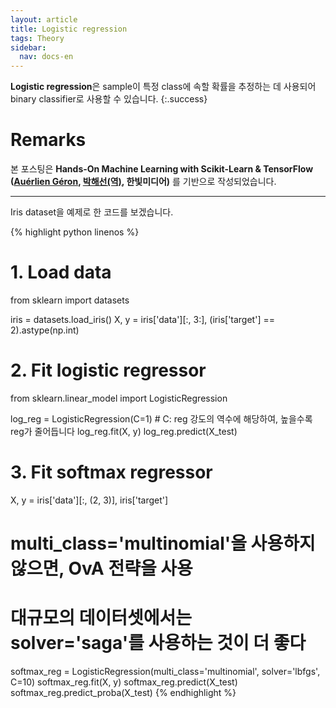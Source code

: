 ```yaml
---
layout: article
title: Logistic regression
tags: Theory
sidebar:
  nav: docs-en
---
```


**Logistic regression**은 sample이 특정 class에 속할 확률을 추정하는 데 사용되어 binary classifier로 사용할 수 있습니다.
{:.success}

<!-- more -->

# Remarks
본 포스팅은 **Hands-On Machine Learning with Scikit-Learn & TensorFlow ([Auérlien Géron](https://github.com/ageron/handson-ml), [박해선(역)](https://github.com/rickiepark/handson-ml), 한빛미디어)** 를 기반으로 작성되었습니다.

---

Iris dataset을 예제로 한 코드를 보겠습니다. <br>

{% highlight python linenos %}

# 1. Load data
from sklearn import datasets

iris = datasets.load_iris()
X, y = iris['data'][:, 3:], (iris['target'] == 2).astype(np.int)


# 2. Fit logistic regressor
from sklearn.linear_model import LogisticRegression

log_reg = LogisticRegression(C=1)  # C: reg 강도의 역수에 해당하여, 높을수록 reg가 줄어듭니다
log_reg.fit(X, y)
log_reg.predict(X_test)


# 3. Fit softmax regressor
X, y = iris['data'][:, (2, 3)], iris['target']

# multi_class='multinomial'을 사용하지 않으면, OvA 전략을 사용
# 대규모의 데이터셋에서는 solver='saga'를 사용하는 것이 더 좋다
softmax_reg = LogisticRegression(multi_class='multinomial', solver='lbfgs', C=10)
softmax_reg.fit(X, y)
softmax_reg.predict(X_test)
softmax_reg.predict_proba(X_test)
{% endhighlight %}
